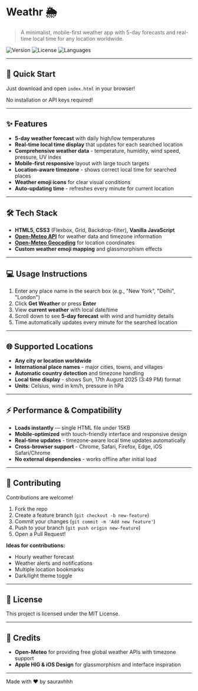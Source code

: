 # Weathr 🌦️

> A minimalist, mobile-first weather app with 5-day forecasts and real-time local time for any location worldwide.

![Version](https://img.shields.io/badge/version-1.0.0-blue.svg?style=flat-square)
![License](https://img.shields.io/badge/license-MIT-green.svg?style=flat-square)
![Languages](https://img.shields.io/badge/languages-HTML%20%7C%20CSS%20%7C%20JS-orange.svg?style=flat-square)

---

## 🚀 Quick Start

Just download and open `index.html` in your browser!

No installation or API keys required!

---

## ✨ Features

- **5-day weather forecast** with daily high/low temperatures
- **Real-time local time display** that updates for each searched location
- **Comprehensive weather data** - temperature, humidity, wind speed, pressure, UV index
- **Mobile-first responsive** layout with large touch targets
- **Location-aware timezone** - shows correct local time for searched places
- **Weather emoji icons** for clear visual conditions
- **Auto-updating time** - refreshes every minute for current location

---

## 🛠 Tech Stack

- **HTML5, CSS3** (Flexbox, Grid, Backdrop-filter), **Vanilla JavaScript**
- **[Open-Meteo API](https://open-meteo.com/)** for weather data and timezone information
- **[Open-Meteo Geocoding](https://geocoding-api.open-meteo.com/)** for location coordinates
- **Custom weather emoji mapping** and glassmorphism effects

---

## 💻 Usage Instructions

1. Enter any place name in the search box (e.g., "New York", "Delhi", "London")
2. Click **Get Weather** or press **Enter**
3. View **current weather** with local date/time
4. Scroll down to see **5-day forecast** with wind and humidity details
5. Time automatically updates every minute for the searched location

---

## 🌐 Supported Locations

- **Any city or location worldwide**
- **International place names** - major cities, towns, and villages
- **Automatic country detection** and timezone handling
- **Local time display** - shows Sun, 17th August 2025 (3:49 PM) format
- **Units**: Celsius, wind in km/h, pressure in hPa

---

## ⚡ Performance & Compatibility

- **Loads instantly** — single HTML file under 15KB
- **Mobile-optimized** with touch-friendly interface and responsive design
- **Real-time updates** - timezone-aware local time updates automatically
- **Cross-browser support** - Chrome, Safari, Firefox, Edge, iOS Safari/Chrome
- **No external dependencies** - works offline after initial load

---

## 🤝 Contributing

Contributions are welcome!

1. Fork the repo
2. Create a feature branch (`git checkout -b new-feature`)
3. Commit your changes (`git commit -m 'Add new feature'`)
4. Push to your branch (`git push origin new-feature`)
5. Open a Pull Request!

**Ideas for contributions:**
- Hourly weather forecast
- Weather alerts and notifications
- Multiple location bookmarks
- Dark/light theme toggle

---

## 📄 License

This project is licensed under the MIT License.

---

## 🙏 Credits

- **Open-Meteo** for providing free global weather APIs with timezone support
- **Apple HIG & iOS Design** for glassmorphism and interface inspiration

---

Made with ❤️ by sauravhhh
